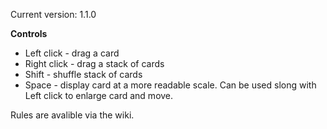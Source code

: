 Current version: 1.1.0

**Controls**
* Left click - drag a card
* Right click - drag a stack of cards
* Shift - shuffle stack of cards
* Space -  display card at a more readable scale. Can be used slong with Left click to enlarge card and move.

Rules are avalible via the wiki.
